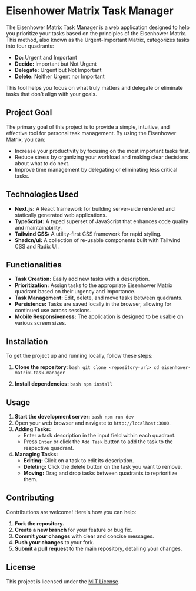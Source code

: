 
# Eisenhower Matrix Task Manager

The Eisenhower Matrix Task Manager is a web application designed to help you prioritize your tasks based on the principles of the Eisenhower Matrix. This method, also known as the Urgent-Important Matrix, categorizes tasks into four quadrants:

*   **Do:** Urgent and Important
*   **Decide:** Important but Not Urgent
*   **Delegate:** Urgent but Not Important
*   **Delete:** Neither Urgent nor Important

This tool helps you focus on what truly matters and delegate or eliminate tasks that don't align with your goals.

## Project Goal

The primary goal of this project is to provide a simple, intuitive, and effective tool for personal task management. By using the Eisenhower Matrix, you can:

*   Increase your productivity by focusing on the most important tasks first.
*   Reduce stress by organizing your workload and making clear decisions about what to do next.
*   Improve time management by delegating or eliminating less critical tasks.

## Technologies Used

*   **Next.js:** A React framework for building server-side rendered and statically generated web applications.
*   **TypeScript:** A typed superset of JavaScript that enhances code quality and maintainability.
*   **Tailwind CSS:** A utility-first CSS framework for rapid styling.
*   **Shadcn/ui:** A collection of re-usable components built with Tailwind CSS and Radix UI.

## Functionalities

*   **Task Creation:** Easily add new tasks with a description.
*   **Prioritization:** Assign tasks to the appropriate Eisenhower Matrix quadrant based on their urgency and importance.
*   **Task Management:** Edit, delete, and move tasks between quadrants.
*   **Persistence:** Tasks are saved locally in the browser, allowing for continued use across sessions.
*   **Mobile Responsiveness:** The application is designed to be usable on various screen sizes.

## Installation

To get the project up and running locally, follow these steps:

1.  **Clone the repository:**
 `bash git clone <repository-url>
  cd eisenhower-matrix-task-manager`

2.  **Install dependencies:**
    `bash npm install`

## Usage

1.  **Start the development server:**
    `bash npm run dev`
2.  Open your web browser and navigate to `http://localhost:3000`.
3.  **Adding Tasks:**
    *   Enter a task description in the input field within each quadrant.
    *   Press `Enter` or click the `Add Task` button to add the task to the respective quadrant.
4.  **Managing Tasks:**
    *   **Editing:** Click on a task to edit its description.
    *   **Deleting:** Click the delete button on the task you want to remove.
    *   **Moving:** Drag and drop tasks between quadrants to reprioritize them.

## Contributing

Contributions are welcome! Here's how you can help:

1.  **Fork the repository.**
2.  **Create a new branch** for your feature or bug fix.
3.  **Commit your changes** with clear and concise messages.
4.  **Push your changes** to your fork.
5.  **Submit a pull request** to the main repository, detailing your changes.

## License

This project is licensed under the [MIT License](LICENSE).
